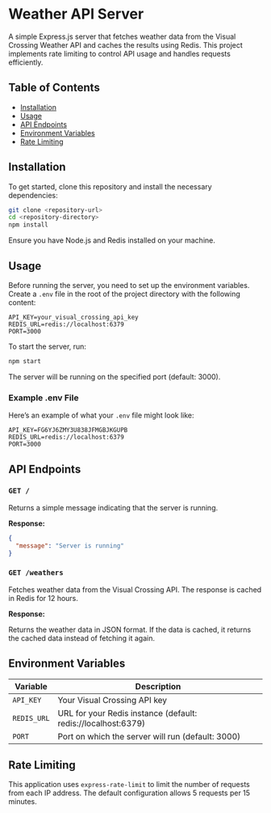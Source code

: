 # Weather API Server

A simple Express.js server that fetches weather data from the Visual Crossing Weather API and caches the results using Redis. This project implements rate limiting to control API usage and handles requests efficiently.

## Table of Contents

- [Installation](#installation)
- [Usage](#usage)
- [API Endpoints](#api-endpoints)
- [Environment Variables](#environment-variables)
- [Rate Limiting](#rate-limiting)

## Installation

To get started, clone this repository and install the necessary dependencies:

```bash
git clone <repository-url>
cd <repository-directory>
npm install
```

Ensure you have Node.js and Redis installed on your machine.

## Usage

Before running the server, you need to set up the environment variables. Create a `.env` file in the root of the project directory with the following content:

```
API_KEY=your_visual_crossing_api_key
REDIS_URL=redis://localhost:6379
PORT=3000
```

To start the server, run:

```bash
npm start
```

The server will be running on the specified port (default: 3000).

### Example .env File

Here’s an example of what your `.env` file might look like:

```
API_KEY=FG6YJ6ZMY3U838JFMGBJKGUPB
REDIS_URL=redis://localhost:6379
PORT=3000
```

## API Endpoints

### `GET /`

Returns a simple message indicating that the server is running.

**Response:**

```json
{
  "message": "Server is running"
}
```

### `GET /weathers`

Fetches weather data from the Visual Crossing API. The response is cached in Redis for 12 hours.

**Response:**

Returns the weather data in JSON format. If the data is cached, it returns the cached data instead of fetching it again.

## Environment Variables

| Variable    | Description                                                   |
| ----------- | ------------------------------------------------------------- |
| `API_KEY`   | Your Visual Crossing API key                                  |
| `REDIS_URL` | URL for your Redis instance (default: redis://localhost:6379) |
| `PORT`      | Port on which the server will run (default: 3000)             |

## Rate Limiting

This application uses `express-rate-limit` to limit the number of requests from each IP address. The default configuration allows 5 requests per 15 minutes.
